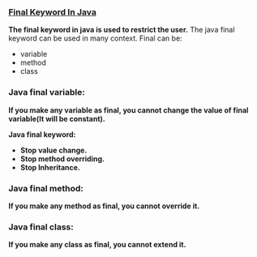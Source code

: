 ### [Final Keyword In Java](https://www.javatpoint.com/final-keyword)      
**The final keyword in java is used to restrict the user.** The java final keyword can be used in many context. Final can be:   
* variable   
* method   
* class   

### Java final variable:      

**If you make any variable as final, you cannot change the value of final variable(It will be constant).**    

**Java final keyword:**      
* **Stop value change.**     
* **Stop method overriding.**       
* **Stop Inheritance.**          

### Java final method:   
**If you make any method as final, you cannot override it.**    

### Java final class:   
**If you make any class as final, you cannot extend it.**    

